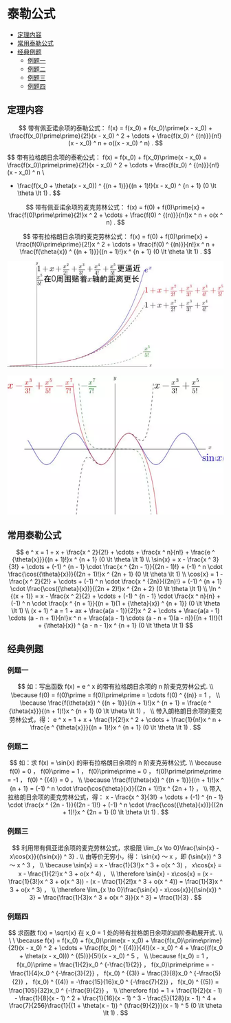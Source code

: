 # 泰勒公式

* [定理内容](#定理内容)
* [常用泰勒公式](#常用泰勒公式)
* [经典例题](#经典例题)
  * [例题一](#例题一)
  * [例题二](#例题二)
  * [例题三](#例题三)
  * [例题四](#例题四)

## 定理内容

$$
带有佩亚诺余项的泰勒公式： f(x) = f(x_0) + f(x_0)\prime(x - x_0) + \frac{f(x_0)\prime\prime}{2!}(x - x_0) ^ 2 + \cdots + \frac{f(x_0) ^ {(n)}}{n!}(x - x_0) ^ n + o((x - x_0) ^ n) .
$$

$$
带有拉格朗日余项的泰勒公式： f(x) = f(x_0) + f(x_0)\prime(x - x_0) + \frac{f(x_0)\prime\prime}{2!}(x - x_0) ^ 2 + \cdots + \frac{f(x_0) ^ {(n)}}{n!}(x - x_0) ^ n
\\
+ \frac{f(x_0 + \theta(x - x_0)) ^ {(n + 1)}}{(n + 1)!}(x - x_0) ^ {n + 1} (0 \lt \theta \lt 1) .
$$

$$
带有佩亚诺余项的麦克劳林公式： f(x) = f(0) + f(0)\prime{x} + \frac{f(0)\prime\prime}{2!}x ^ 2 + \cdots + \frac{f(0) ^ {(n)}}{n!}x ^ n + o(x ^ n) .
$$

$$
带有拉格朗日余项的麦克劳林公式： f(x) = f(0) + f(0)\prime{x} + \frac{f(0)\prime\prime}{2!}x ^ 2 + \cdots + \frac{f(0) ^ {(n)}}{n!}x ^ n + \frac{f(\theta{x}) ^ {(n + 1)}}{(n + 1)!}x ^ {n + 1} (0 \lt \theta \lt 1) .
$$

![泰勒公式](泰勒公式1.png)

![泰勒公式](泰勒公式2.png)

## 常用泰勒公式

$$
e ^ x = 1 + x + \frac{x ^ 2}{2!} + \cdots + \frac{x ^ n}{n!} + \frac{e ^ {\theta{x}}}{(n + 1)!}x ^ {n + 1} (0 \lt \theta \lt 1)
\\
\sin{x} = x - \frac{x ^ 3}{3!} + \cdots + (-1) ^ {n - 1} \cdot \frac{x ^ {2n - 1}}{(2n - 1)!} + (-1) ^ n \cdot \frac{\cos({\theta}{x})}{(2n + 1)!}x ^ {2n + 1} (0 \lt \theta \lt 1)
\\
\cos{x} = 1 - \frac{x ^ 2}{2!} + \cdots + (-1) ^ n \cdot \frac{x ^ {2n}}{(2n)!} + (-1) ^ {n + 1} \cdot \frac{\cos({\theta}{x})}{(2n + 2)!}x ^ {2n + 2} (0 \lt \theta \lt 1)
\\
\ln ^ {(x + 1)} = x - \frac{x ^ 2}{2} + \cdots + (-1) ^ {n - 1} \cdot \frac{x ^ n}{n} + (-1) ^ n \cdot \frac{x ^ {n + 1}}{(n + 1)(1 + {\theta}{x}) ^ {n + 1}} (0 \lt \theta \lt 1)
\\
(x + 1) ^ a = 1 + ax + \frac{a(a - 1)}{2!}x ^ 2 + \cdots + \frac{a(a - 1) \cdots (a - n + 1)}{n!}x ^ n + \frac{a(a - 1) \cdots (a - n + 1)(a - n)}{(n + 1)!}(1 + {\theta}{x}) ^ {a - n - 1}x ^ {n + 1} (0 \lt \theta \lt 1)
$$

## 经典例题

### 例题一

$$
如：写出函数 f(x) = e ^ x 的带有拉格朗日余项的 n 阶麦克劳林公式.
\\
\because f(0) = f(0)\prime = f(0)\prime\prime = \cdots f(0) ^ {(n)} = 1 ，
\\
\because \frac{f(\theta{x}) ^ {(n + 1)}}{(n + 1)!}x ^ {n + 1} = \frac{e ^ {\theta{x}}}{(n + 1)!}x ^ {n + 1} (0 \lt \theta \lt 1) ，
\\
带入朗格朗日余项的麦克劳林公式，得： e ^ x = 1 + x + \frac{1}{2!}x ^ 2 + \cdots + \frac{1}{n!}x ^ n + \frac{e ^ {\theta{x}}}{(n + 1)!}x ^ {n + 1} (0 \lt \theta \lt 1) .
$$

### 例题二

$$
如：求 f(x) = \sin{x} 的带有拉格朗日余项的 n 阶麦克劳林公式.
\\
\because f(0) = 0 ， f(0)\prime = 1 ， f(0)\prime\prime = 0 ， f(0)\prime\prime\prime = -1 ， f(0) ^ {(4)} = 0 ，
\\
\because \frac{f(\theta{x}) ^ {(n + 1)}}{(n + 1)!}x ^ {n + 1} = (-1) ^ n \cdot \frac{\cos{\theta}{x}}{(2n + 1)!}x ^ {2n + 1} ，
\\
带入拉格朗日余项的麦克劳林公式，得： x - \frac{x ^ 3}{3!} + \cdots + (-1) ^ {n - 1} \cdot \frac{x ^ {2n - 1}}{(2n - 1)!} + (-1) ^ n \cdot \frac{\cos({\theta}{x})}{(2n + 1)!}x ^ {2n + 1} (0 \lt \theta \lt 1) .
$$

### 例题三

$$
利用带有佩亚诺余项的麦克劳林公式，求极限 \lim_{x \to 0}\frac{\sin{x} - x\cos{x}}{(\sin{x}) ^ 3} .
\\
由等价无穷小，得： \sin{x} ～ x ，即 (\sin{x}) ^ 3 ～ x ^ 3 ，
\\
\because \sin{x} = x - \frac{1}{3!}x ^ 3 + o(x ^ 3) ， x\cos{x} = x - \frac{1}{2!}x ^ 3 + o(x ^ 4) ，
\\
\therefore \sin{x} - x\cos{x} = (x - \frac{1}{3!}x ^ 3 + o(x ^ 3)) - (x - \frac{1}{2!}x ^ 3 + o(x ^ 4)) = \frac{1}{3}x ^ 3 + o(x ^ 3) ，
\\
\therefore \lim_{x \to 0}\frac{\sin{x} - x\cos{x}}{(\sin{x}) ^ 3} = \frac{\frac{1}{3}x ^ 3 + o(x ^ 3)}{x ^ 3} = \frac{1}{3} .
$$

### 例题四

$$
求函数 f(x) = \sqrt{x} 在 x_0 = 1 处的带有拉格朗日余项的四阶泰勒展开式. \\
\
\
\because f(x) = f(x_0) + f(x_0)\prime(x - x_0) + \frac{f(x_0)\prime\prime}{2!}(x - x_0) ^ 2 + \cdots + \frac{f(x_0) ^ {(4)}}{4!}(x - x_0) ^ 4 + \frac{(f(x_0 + \theta(x - x_0))) ^ {(5)}}{5!}(x - x_0) ^ 5 ，
\\
\because f(x_0) = 1 ， f(x_0)\prime = \frac{1}{2}x_0 ^ {-\frac{1}{2}} ， f(x_0)\prime\prime = -\frac{1}{4}x_0 ^ {-\frac{3}{2}} ， f(x_0) ^ {(3)} = \frac{3}{8}x_0 ^ {-\frac{5}{2}} ， f(x_0) ^ {(4)} = -\frac{15}{16}x_0 ^ {-\frac{7}{2}} ， f(x_0) ^ {(5)} = \frac{105}{32}x_0 ^ {-\frac{9}{2}} ， 
\\
\therefore f(x) = 1 + \frac{1}{2}(x - 1) - \frac{1}{8}(x - 1) ^ 2 + \frac{1}{16}(x - 1) ^ 3 - \frac{5}{128}(x - 1) ^ 4 + \frac{7}{256}\frac{1}{(1 + \theta(x - 1)) ^ {\frac{9}{2}}}(x - 1) ^ 5 (0 \lt \theta \lt 1) .
$$



